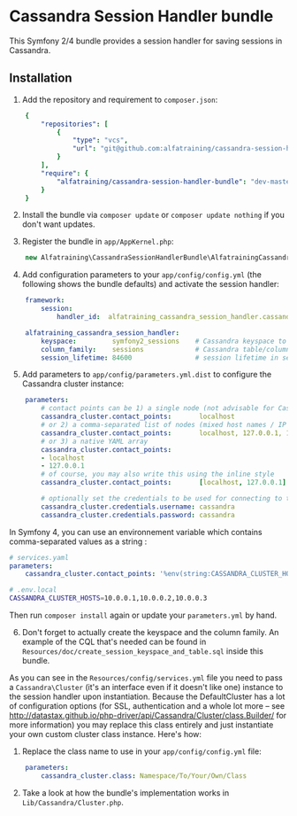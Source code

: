 # Cassandra Session Handler bundle #

This Symfony 2/4 bundle provides a session handler for saving sessions in Cassandra.

## Installation

1. Add the repository and requirement to `composer.json`:
```yml
    {
        "repositories": [
            {
                "type": "vcs",
                "url": "git@github.com:alfatraining/cassandra-session-handler-bundle.git"
            }
        ],
        "require": {
            "alfatraining/cassandra-session-handler-bundle": "dev-master"
        }
    }
```

2. Install the bundle via `composer update` or `composer update nothing` if you don't want updates.

3. Register the bundle in `app/AppKernel.php`:
```php
    new Alfatraining\CassandraSessionHandlerBundle\AlfatrainingCassandraSessionHandlerBundle(),
```

4. Add configuration parameters to your `app/config/config.yml` (the following shows the bundle defaults) and activate the session handler:
```yml
    framework:
        session:
            handler_id:  alfatraining_cassandra_session_handler.cassandra_session_handler

    alfatraining_cassandra_session_handler:
        keyspace:         symfony2_sessions    # Cassandra keyspace to use
        column_family:    sessions             # Cassandra table/column family to use
        session_lifetime: 84600                # session lifetime in seconds
```

5. Add parameters to `app/config/parameters.yml.dist` to configure the Cassandra cluster instance:
```yml
    parameters:
        # contact points can be 1) a single node (not advisable for Cassandra)
        cassandra_cluster.contact_points:       localhost
        # or 2) a comma-separated list of nodes (mixed host names / IP addresses possible)
        cassandra_cluster.contact_points:       localhost, 127.0.0.1, 172.18.1.10
        # or 3) a native YAML array
        cassandra_cluster.contact_points:
        - localhost
        - 127.0.0.1
        # of course, you may also write this using the inline style
        cassandra_cluster.contact_points:       [localhost, 127.0.0.1]

        # optionally set the credentials to be used for connecting to the Cassandra cluster
        cassandra_cluster.credentials.username: cassandra
        cassandra_cluster.credentials.password: cassandra
```

In Symfony 4, you can use an environnement variable which contains comma-separated values as a string : 
```yml
# services.yaml
parameters: 
    cassandra_cluster.contact_points: '%env(string:CASSANDRA_CLUSTER_HOSTS)%'
```

```bash
# .env.local
CASSANDRA_CLUSTER_HOSTS=10.0.0.1,10.0.0.2,10.0.0.3
```


Then run `composer install` again or update your `parameters.yml` by hand.

6. Don't forget to actually create the keyspace and the column family. An example of the CQL that's needed can be found in `Resources/doc/create_session_keyspace_and_table.sql` inside this bundle.


As you can see in the `Resources/config/services.yml` file you need to pass a `Cassandra\Cluster` (it's an interface even if it doesn't like one) instance to the session handler upon instantiation. Because the DefaultCluster has a lot of configuration options (for SSL, authentication and a whole lot more – see http://datastax.github.io/php-driver/api/Cassandra/Cluster/class.Builder/ for more information) you may replace this class entirely and just instantiate your own custom cluster class instance. Here's how:

1. Replace the class name to use in your `app/config/config.yml` file:
```yml
    parameters:
        cassandra_cluster.class: Namespace/To/Your/Own/Class
```

2. Take a look at how the bundle's implementation works in `Lib/Cassandra/Cluster.php`.
